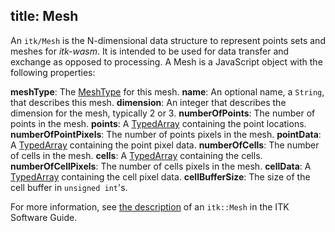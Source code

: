 title: Mesh
---

An `itk/Mesh` is the N-dimensional data structure to represent points sets and meshes for *itk-wasm*. It is intended to be used for data transfer and exchange as opposed to processing. A Mesh is a JavaScript object with the following properties:

**meshType**: The [MeshType](./MeshType.html) for this mesh.
**name**: An optional name, a `String`, that describes this mesh.
**dimension**: An integer that describes the dimension for the mesh, typically 2 or 3.
**numberOfPoints**: The number of points in the mesh.
**points**: A [TypedArray](https://developer.mozilla.org/en-US/docs/Web/JavaScript/Reference/Global_Objects/TypedArray) containing the point locations.
**numberOfPointPixels**: The number of points pixels in the mesh.
**pointData**: A [TypedArray](https://developer.mozilla.org/en-US/docs/Web/JavaScript/Reference/Global_Objects/TypedArray) containing the point pixel data.
**numberOfCells**: The number of cells in the mesh.
**cells**: A [TypedArray](https://developer.mozilla.org/en-US/docs/Web/JavaScript/Reference/Global_Objects/TypedArray) containing the cells.
**numberOfCellPixels**: The number of cells pixels in the mesh.
**cellData**: A [TypedArray](https://developer.mozilla.org/en-US/docs/Web/JavaScript/Reference/Global_Objects/TypedArray) containing the cell pixel data.
**cellBufferSize**: The size of the cell buffer in `unsigned int`'s.

For more information, see [the description](https://itk.org/ITKSoftwareGuide/html/Book1/ITKSoftwareGuide-Book1ch4.html#x38-640004.3) of an `itk::Mesh` in the ITK Software Guide.

